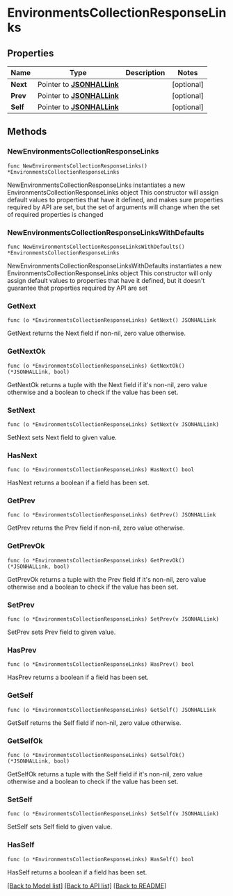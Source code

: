 # EnvironmentsCollectionResponseLinks

## Properties

Name | Type | Description | Notes
------------ | ------------- | ------------- | -------------
**Next** | Pointer to [**JSONHALLink**](JSONHALLink.md) |  | [optional] 
**Prev** | Pointer to [**JSONHALLink**](JSONHALLink.md) |  | [optional] 
**Self** | Pointer to [**JSONHALLink**](JSONHALLink.md) |  | [optional] 

## Methods

### NewEnvironmentsCollectionResponseLinks

`func NewEnvironmentsCollectionResponseLinks() *EnvironmentsCollectionResponseLinks`

NewEnvironmentsCollectionResponseLinks instantiates a new EnvironmentsCollectionResponseLinks object
This constructor will assign default values to properties that have it defined,
and makes sure properties required by API are set, but the set of arguments
will change when the set of required properties is changed

### NewEnvironmentsCollectionResponseLinksWithDefaults

`func NewEnvironmentsCollectionResponseLinksWithDefaults() *EnvironmentsCollectionResponseLinks`

NewEnvironmentsCollectionResponseLinksWithDefaults instantiates a new EnvironmentsCollectionResponseLinks object
This constructor will only assign default values to properties that have it defined,
but it doesn't guarantee that properties required by API are set

### GetNext

`func (o *EnvironmentsCollectionResponseLinks) GetNext() JSONHALLink`

GetNext returns the Next field if non-nil, zero value otherwise.

### GetNextOk

`func (o *EnvironmentsCollectionResponseLinks) GetNextOk() (*JSONHALLink, bool)`

GetNextOk returns a tuple with the Next field if it's non-nil, zero value otherwise
and a boolean to check if the value has been set.

### SetNext

`func (o *EnvironmentsCollectionResponseLinks) SetNext(v JSONHALLink)`

SetNext sets Next field to given value.

### HasNext

`func (o *EnvironmentsCollectionResponseLinks) HasNext() bool`

HasNext returns a boolean if a field has been set.

### GetPrev

`func (o *EnvironmentsCollectionResponseLinks) GetPrev() JSONHALLink`

GetPrev returns the Prev field if non-nil, zero value otherwise.

### GetPrevOk

`func (o *EnvironmentsCollectionResponseLinks) GetPrevOk() (*JSONHALLink, bool)`

GetPrevOk returns a tuple with the Prev field if it's non-nil, zero value otherwise
and a boolean to check if the value has been set.

### SetPrev

`func (o *EnvironmentsCollectionResponseLinks) SetPrev(v JSONHALLink)`

SetPrev sets Prev field to given value.

### HasPrev

`func (o *EnvironmentsCollectionResponseLinks) HasPrev() bool`

HasPrev returns a boolean if a field has been set.

### GetSelf

`func (o *EnvironmentsCollectionResponseLinks) GetSelf() JSONHALLink`

GetSelf returns the Self field if non-nil, zero value otherwise.

### GetSelfOk

`func (o *EnvironmentsCollectionResponseLinks) GetSelfOk() (*JSONHALLink, bool)`

GetSelfOk returns a tuple with the Self field if it's non-nil, zero value otherwise
and a boolean to check if the value has been set.

### SetSelf

`func (o *EnvironmentsCollectionResponseLinks) SetSelf(v JSONHALLink)`

SetSelf sets Self field to given value.

### HasSelf

`func (o *EnvironmentsCollectionResponseLinks) HasSelf() bool`

HasSelf returns a boolean if a field has been set.


[[Back to Model list]](../README.md#documentation-for-models) [[Back to API list]](../README.md#documentation-for-api-endpoints) [[Back to README]](../README.md)


